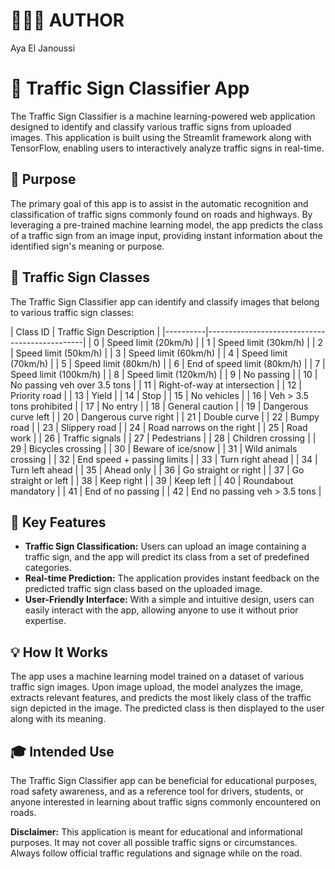 # 👩🏻‍💻 AUTHOR
Aya El Janoussi

# 🚦 Traffic Sign Classifier App

The Traffic Sign Classifier is a machine learning-powered web application designed to identify and classify various traffic signs from uploaded images. This application is built using the Streamlit framework along with TensorFlow, enabling users to interactively analyze traffic signs in real-time.

## 🎯 Purpose
The primary goal of this app is to assist in the automatic recognition and classification of traffic signs commonly found on roads and highways. By leveraging a pre-trained machine learning model, the app predicts the class of a traffic sign from an image input, providing instant information about the identified sign's meaning or purpose.

## 🚗 Traffic Sign Classes
The Traffic Sign Classifier app can identify and classify images that belong to various traffic sign classes:

| Class ID | Traffic Sign Description                      |
        |----------|-----------------------------------------------|
        | 0        | Speed limit (20km/h)                          |
        | 1        | Speed limit (30km/h)                          |
        | 2        | Speed limit (50km/h)                          |
        | 3        | Speed limit (60km/h)                          |
        | 4        | Speed limit (70km/h)                          |
        | 5        | Speed limit (80km/h)                          |
        | 6        | End of speed limit (80km/h)                   |
        | 7        | Speed limit (100km/h)                         |
        | 8        | Speed limit (120km/h)                         |
        | 9        | No passing                                    |
        | 10       | No passing veh over 3.5 tons                  |
        | 11       | Right-of-way at intersection                  |
        | 12       | Priority road                                 |
        | 13       | Yield                                         |
        | 14       | Stop                                          |
        | 15       | No vehicles                                   |
        | 16       | Veh > 3.5 tons prohibited                     |
        | 17       | No entry                                      |
        | 18       | General caution                               |
        | 19       | Dangerous curve left                          |
        | 20       | Dangerous curve right                         |
        | 21       | Double curve                                  |
        | 22       | Bumpy road                                    |
        | 23       | Slippery road                                 |
        | 24       | Road narrows on the right                     |
        | 25       | Road work                                     |
        | 26       | Traffic signals                               |
        | 27       | Pedestrians                                   |
        | 28       | Children crossing                             |
        | 29       | Bicycles crossing                             |
        | 30       | Beware of ice/snow                            |
        | 31       | Wild animals crossing                         |
        | 32       | End speed + passing limits                    |
        | 33       | Turn right ahead                              |
        | 34       | Turn left ahead                               |
        | 35       | Ahead only                                    |
        | 36       | Go straight or right                          |
        | 37       | Go straight or left                           |
        | 38       | Keep right                                    |
        | 39       | Keep left                                     |
        | 40       | Roundabout mandatory                          |
        | 41       | End of no passing                             |
        | 42       | End no passing veh > 3.5 tons                 |

## 🔑 Key Features
- **Traffic Sign Classification:** Users can upload an image containing a traffic sign, and the app will predict its class from a set of predefined categories.
- **Real-time Prediction:** The application provides instant feedback on the predicted traffic sign class based on the uploaded image.
- **User-Friendly Interface:** With a simple and intuitive design, users can easily interact with the app, allowing anyone to use it without prior expertise.

## 💡 How It Works
The app uses a machine learning model trained on a dataset of various traffic sign images. Upon image upload, the model analyzes the image, extracts relevant features, and predicts the most likely class of the traffic sign depicted in the image. The predicted class is then displayed to the user along with its meaning.

## 🎓 Intended Use
The Traffic Sign Classifier app can be beneficial for educational purposes, road safety awareness, and as a reference tool for drivers, students, or anyone interested in learning about traffic signs commonly encountered on roads.

**Disclaimer:** This application is meant for educational and informational purposes. It may not cover all possible traffic signs or circumstances. Always follow official traffic regulations and signage while on the road.

